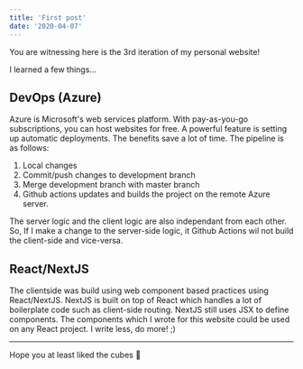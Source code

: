 ```yaml
---
title: 'First post'
date: '2020-04-07'
---
```


You are witnessing here is the 3rd iteration of my personal website!

I learned a few things...

## DevOps (Azure)
Azure is Microsoft's web services platform.  With pay-as-you-go subscriptions, you can host websites for free.  A powerful feature is setting up automatic deployments.  The benefits save a lot of time.  The pipeline is as follows:

1. Local changes
2. Commit/push changes to development branch
3. Merge development branch with master branch
4. Github actions updates and builds the project on the remote Azure server.

The server logic and the client logic are also independant from each other.  So, If I make a change to the server-side logic, it Github Actions wil not build the client-side and vice-versa.

## React/NextJS
The clientside was build using web component based practices using React/NextJS.  NextJS is built on top of React which handles a lot of boilerplate code such as client-side routing.  NextJS still uses JSX to define components.  The components which I wrote for this website could be used on any React project.  I write less, do more! ;)

---

Hope you at least liked the cubes 🥺